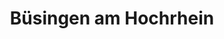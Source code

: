 ---
title: Büsingen am Hochrhein
url: /buesingen-am-hochrhein/
latitude: 47.696
longitude: 8.684
---